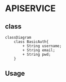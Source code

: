 # APISERVICE

## class

```mermaid
classDiagram
    class BasicAuth{
        + String username;
        + String email;
        + String pwd;
    }
```

## Usage

```python

```
